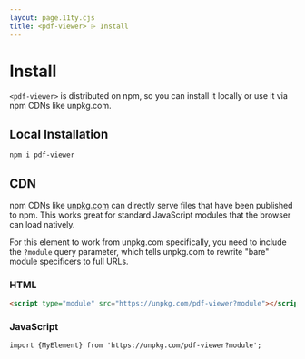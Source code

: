 ```yaml
---
layout: page.11ty.cjs
title: <pdf-viewer> ⌲ Install
---
```


# Install

`<pdf-viewer>` is distributed on npm, so you can install it locally or use it via npm CDNs like unpkg.com.

## Local Installation

```bash
npm i pdf-viewer
```

## CDN

npm CDNs like [unpkg.com]() can directly serve files that have been published to npm. This works great for standard JavaScript modules that the browser can load natively.

For this element to work from unpkg.com specifically, you need to include the `?module` query parameter, which tells unpkg.com to rewrite "bare" module specificers to full URLs.

### HTML
```html
<script type="module" src="https://unpkg.com/pdf-viewer?module"></script>
```

### JavaScript
```html
import {MyElement} from 'https://unpkg.com/pdf-viewer?module';
```

